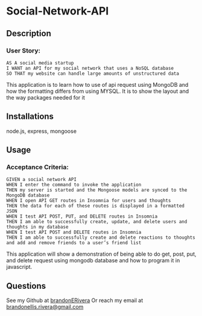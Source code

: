# Social-Network-API

## Description

### User Story:

```
AS A social media startup
I WANT an API for my social network that uses a NoSQL database
SO THAT my website can handle large amounts of unstructured data
```

This application is to learn how to use of api request using MongoDB and how the formatting differs from using MYSQL. It is to show the layout and the way packages needed for it

## Installations

node.js, express, mongoose

## Usage

### Acceptance Criteria:

```
GIVEN a social network API
WHEN I enter the command to invoke the application
THEN my server is started and the Mongoose models are synced to the MongoDB database
WHEN I open API GET routes in Insomnia for users and thoughts
THEN the data for each of these routes is displayed in a formatted JSON
WHEN I test API POST, PUT, and DELETE routes in Insomnia
THEN I am able to successfully create, update, and delete users and thoughts in my database
WHEN I test API POST and DELETE routes in Insomnia
THEN I am able to successfully create and delete reactions to thoughts and add and remove friends to a user’s friend list
```

This application will show a demonstration of being able to do get, post, put, and delete request using mongodb database and how to program it in javascript.

## Questions

See my Github at [brandonERivera](https://github.com/brandonERivera)
Or reach my email at brandonellis.rivera@gmail.com
